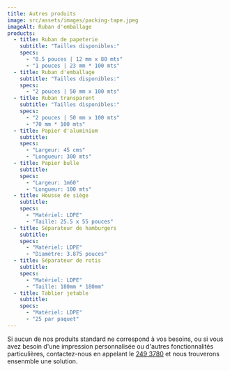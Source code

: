 ```yaml
---
title: Autres produits
image: src/assets/images/packing-tape.jpeg
imageAlt: Ruban d'emballage
products:
  - title: Ruban de papeterie
    subtitle: "Tailles disponibles:"
    specs:
      - "0.5 pouces | 12 mm x 80 mts"
      - "1 pouces | 23 mm * 100 mts"
  - title: Ruban d'emballage
    subtitle: "Tailles disponibles:"
    specs:
      - "2 pouces | 50 mm x 100 mts"
  - title: Ruban transparent
    subtitle: "Tailles disponibles:"
    specs:
      - "2 pouces | 50 mm x 100 mts"
      - "70 mm * 100 mts"
  - title: Papier d'aluminium
    subtitle:
    specs:
      - "Largeur: 45 cms"
      - "Longueur: 300 mts"
  - title: Papier bulle
    subtitle:
    specs:
      - "Largeur: 1m60"
      - "Longueur: 100 mts"
  - title: Housse de siège
    subtitle:
    specs:
      - "Matériel: LDPE"
      - "Taille: 25.5 x 55 pouces"
  - title: Séparateur de hamburgers
    subtitle:
    specs:
      - "Matériel: LDPE"
      - "Diamètre: 3.875 pouces"
  - title: Séparateur de rotis
    subtitle:
    specs:
      - "Matériel: LDPE"
      - "Taille: 180mm * 180mm"
  - title: Tablier jetable
    subtitle:
    specs:
      - "Matériel: LDPE"
      - "25 par paquet"
---
```


Si aucun de nos produits standard ne correspond à vos besoins, ou si vous avez besoin d'une impression personnalisée ou d'autres fonctionnalités particulières, contactez-nous en appelant le [249 3780](tel:+2302493780) et nous trouverons ensenmble une solution.